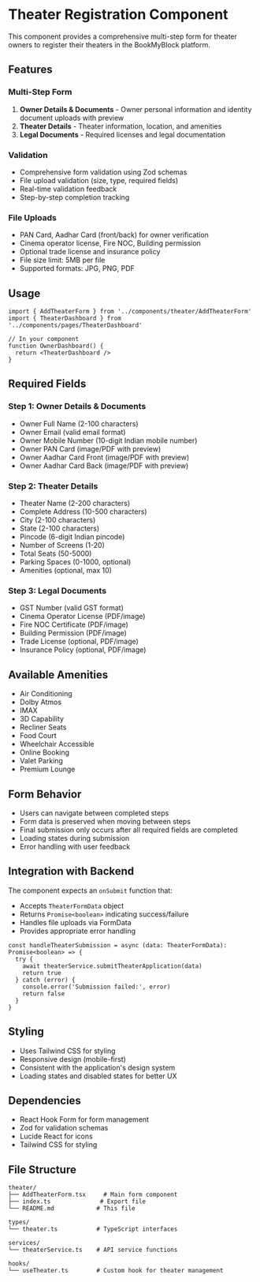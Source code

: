 # Theater Registration Component

This component provides a comprehensive multi-step form for theater owners to register their theaters in the BookMyBlock platform.

## Features

### Multi-Step Form
1. **Owner Details & Documents** - Owner personal information and identity document uploads with preview
2. **Theater Details** - Theater information, location, and amenities
3. **Legal Documents** - Required licenses and legal documentation

### Validation
- Comprehensive form validation using Zod schemas
- File upload validation (size, type, required fields)
- Real-time validation feedback
- Step-by-step completion tracking

### File Uploads
- PAN Card, Aadhar Card (front/back) for owner verification
- Cinema operator license, Fire NOC, Building permission
- Optional trade license and insurance policy
- File size limit: 5MB per file
- Supported formats: JPG, PNG, PDF

## Usage

```tsx
import { AddTheaterForm } from '../components/theater/AddTheaterForm'
import { TheaterDashboard } from '../components/pages/TheaterDashboard'

// In your component
function OwnerDashboard() {
  return <TheaterDashboard />
}
```

## Required Fields

### Step 1: Owner Details & Documents
- Owner Full Name (2-100 characters)
- Owner Email (valid email format)
- Owner Mobile Number (10-digit Indian mobile number)
- Owner PAN Card (image/PDF with preview)
- Owner Aadhar Card Front (image/PDF with preview)
- Owner Aadhar Card Back (image/PDF with preview)

### Step 2: Theater Details
- Theater Name (2-200 characters)
- Complete Address (10-500 characters)
- City (2-100 characters)
- State (2-100 characters)
- Pincode (6-digit Indian pincode)
- Number of Screens (1-20)
- Total Seats (50-5000)
- Parking Spaces (0-1000, optional)
- Amenities (optional, max 10)

### Step 3: Legal Documents
- GST Number (valid GST format)
- Cinema Operator License (PDF/image)
- Fire NOC Certificate (PDF/image)
- Building Permission (PDF/image)
- Trade License (optional, PDF/image)
- Insurance Policy (optional, PDF/image)

## Available Amenities
- Air Conditioning
- Dolby Atmos
- IMAX
- 3D Capability
- Recliner Seats
- Food Court
- Wheelchair Accessible
- Online Booking
- Valet Parking
- Premium Lounge

## Form Behavior
- Users can navigate between completed steps
- Form data is preserved when moving between steps
- Final submission only occurs after all required fields are completed
- Loading states during submission
- Error handling with user feedback

## Integration with Backend

The component expects an `onSubmit` function that:
- Accepts `TheaterFormData` object
- Returns `Promise<boolean>` indicating success/failure
- Handles file uploads via FormData
- Provides appropriate error handling

```tsx
const handleTheaterSubmission = async (data: TheaterFormData): Promise<boolean> => {
  try {
    await theaterService.submitTheaterApplication(data)
    return true
  } catch (error) {
    console.error('Submission failed:', error)
    return false
  }
}
```

## Styling
- Uses Tailwind CSS for styling
- Responsive design (mobile-first)
- Consistent with the application's design system
- Loading states and disabled states for better UX

## Dependencies
- React Hook Form for form management
- Zod for validation schemas
- Lucide React for icons
- Tailwind CSS for styling

## File Structure
```
theater/
├── AddTheaterForm.tsx     # Main form component
├── index.ts              # Export file
└── README.md            # This file

types/
└── theater.ts           # TypeScript interfaces

services/
└── theaterService.ts    # API service functions

hooks/
└── useTheater.ts        # Custom hook for theater management
```